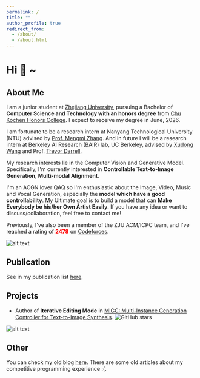 ```yaml
---
permalink: /
title: ""
author_profile: true
redirect_from: 
  - /about/
  - /about.html
---
```


# Hi 👋 ~

About Me
-----
I am a junior student at [Zhejiang University](https://www.zju.edu.cn/english/), pursuing a Bachelor of **Computer Science and Technology with an honors degree** from [Chu Kochen Honors College](http://ckc.zju.edu.cn). I expect to receive my degree in June, 2026.


I am fortunate to be a research intern at Nanyang Technological University (NTU) advised by [Prof. Mengmi Zhang](https://a0091624.wixsite.com/deepneurocognition-1/members). And in future I will be a research intern at Berkeley AI Research (BAIR) lab, UC Berkeley, advised by [Xudong Wang](https://people.eecs.berkeley.edu/~xdwang/) and Prof. [Trevor Darrell](https://people.eecs.berkeley.edu/~trevor/). 

<!-- I am fortunate to be advised by Prof. [Yi Yang](https://scholar.google.com.hk/citations?user=RMSuNFwAAAAJ&hl=zh-CN) and affiliated with the [ReLER Lab](https://reler.net/), working closely with and [Dr. Zongxin Yang](https://scholar.google.com.hk/citations?user=8IE0CfwAAAAJ&hl=zh-CN), [Dewei Zhou](https://scholar.google.com.hk/citations?user=4C_OwWMAAAAJ&hl=zh-CN&oi=ao).  -->

My research interests lie in the Computer Vision and Generative Model. Specifically, I'm currently interested in **Controllable Text-to-Image Generation**, **Multi-modal Alignment**.

I'm an ACGN lover QAQ so I'm enthusiastic about the Image, Video, Music and Vocal Generation, especially the **model which have a good controllability**. My Ultimate goal is to build a model that can **Make Everybody be his/her Own Artist Easily**. If you have any idea or want to discuss/collaboration, feel free to contact me!

Previously, I've also been a member of the ZJU ACM/ICPC team, and I've reached a rating of **<span style="color:red">2478</span>** on [Codeforces](https://codeforces.com/profile/epyset).

![alt text](https://cfrating.baoshuo.dev/rating?username=Epyset)

Publication
------

See in my publication list [here](https://horizonwind2004.github.io/publications/).

Projects
------

- Author of **Iterative Editing Mode** in [MIGC: Multi-Instance Generation Controller for Text-to-Image Synthesis](https://github.com/limuloo/MIGC).  ![GitHub stars](https://img.shields.io/github/stars/limuloo/MIGC?style=social)


![alt text](migc.gif)

Other
------

You can check my old blog [here](https://www.luogu.com.cn/user/77426). There are some old articles about my competitive programming experience :(.